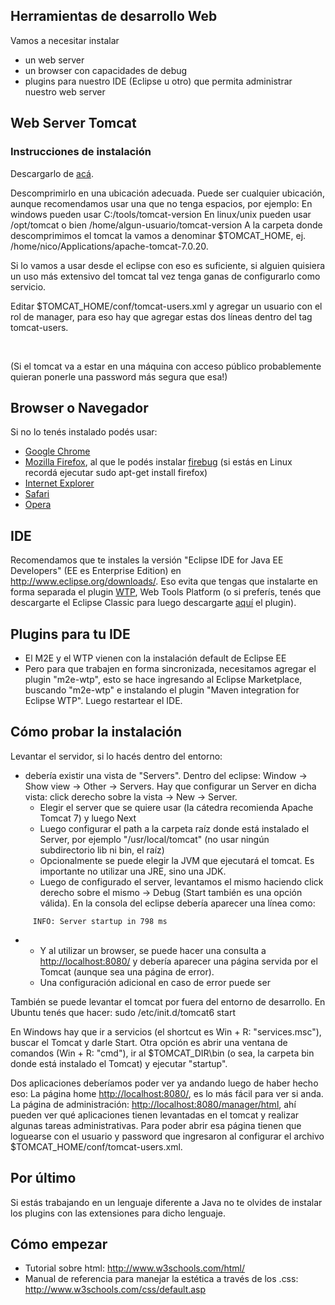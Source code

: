 Herramientas de desarrollo Web
------------------------------

Vamos a necesitar instalar

-   un web server
-   un browser con capacidades de debug
-   plugins para nuestro IDE (Eclipse u otro) que permita administrar nuestro web server

Web Server Tomcat
-----------------

### Instrucciones de instalación

Descargarlo de [acá](http://tomcat.apache.org/download-70.cgi).

Descomprimirlo en una ubicación adecuada. Puede ser cualquier ubicación, aunque recomendamos usar una que no tenga espacios, por ejemplo: En windows pueden usar C:/tools/tomcat-version En linux/unix pueden usar /opt/tomcat o bien /home/algun-usuario/tomcat-version A la carpeta donde descomprimimos el tomcat la vamos a denominar $TOMCAT\_HOME, ej. /home/nico/Applications/apache-tomcat-7.0.20.

Si lo vamos a usar desde el eclipse con eso es suficiente, si alguien quisiera un uso más extensivo del tomcat tal vez tenga ganas de configurarlo como servicio.

Editar $TOMCAT\_HOME/conf/tomcat-users.xml y agregar un usuario con el rol de manager, para eso hay que agregar estas dos líneas dentro del tag tomcat-users.

`   `<role rolename="manager"/>
`   `<user username="admin" password="admin" roles="manager"/>

(Si el tomcat va a estar en una máquina con acceso público probablemente quieran ponerle una password más segura que esa!)

Browser o Navegador
-------------------

Si no lo tenés instalado podés usar:

-   [Google Chrome](http://www.google.com/intl/es/chrome/)
-   [Mozilla Firefox](http://www.mozilla.org/es-AR/firefox/new/), al que le podés instalar [firebug](http://getfirebug.com/) (si estás en Linux recordá ejecutar sudo apt-get install firefox)
-   [Internet Explorer](http://windows.microsoft.com/es-ES/internet-explorer/download-ie)
-   [Safari](http://www.apple.com/es/safari/)
-   [Opera](http://www.opera.com/download/)

IDE
---

Recomendamos que te instales la versión "Eclipse IDE for Java EE Developers" (EE es Enterprise Edition) en <http://www.eclipse.org/downloads/>. Eso evita que tengas que instalarte en forma separada el plugin [WTP](http://www.eclipse.org/webtools/), Web Tools Platform (o si preferís, tenés que descargarte el Eclipse Classic para luego descargarte [aquí](http://eclipse.org/webtools/releases/3.4.1/) el plugin).

Plugins para tu IDE
-------------------

-   El M2E y el WTP vienen con la instalación default de Eclipse EE
-   Pero para que trabajen en forma sincronizada, necesitamos agregar el plugin "m2e-wtp", esto se hace ingresando al Eclipse Marketplace, buscando "m2e-wtp" e instalando el plugin "Maven integration for Eclipse WTP". Luego restartear el IDE.

Cómo probar la instalación
--------------------------

Levantar el servidor, si lo hacés dentro del entorno:

-   debería existir una vista de "Servers". Dentro del eclipse: Window -&gt; Show view -&gt; Other -&gt; Servers. Hay que configurar un Server en dicha vista: click derecho sobre la vista -&gt; New -&gt; Server.
    -   Elegir el server que se quiere usar (la cátedra recomienda Apache Tomcat 7) y luego Next
    -   Luego configurar el path a la carpeta raíz donde está instalado el Server, por ejemplo "/usr/local/tomcat" (no usar ningún subdirectorio lib ni bin, el raíz)
    -   Opcionalmente se puede elegir la JVM que ejecutará el tomcat. Es importante no utilizar una JRE, sino una JDK.
    -   Luego de configurado el server, levantamos el mismo haciendo click derecho sobre el mismo -&gt; Debug (Start también es una opción válida). En la consola del eclipse debería aparecer una línea como:

`     INFO: Server startup in 798 ms`

-   -   Y al utilizar un browser, se puede hacer una consulta a <http://localhost:8080/> y debería aparecer una página servida por el Tomcat (aunque sea una página de error).
    -   Una configuración adicional en caso de error puede ser

También se puede levantar el tomcat por fuera del entorno de desarrollo. En Ubuntu tenés que hacer: sudo /etc/init.d/tomcat6 start

En Windows hay que ir a servicios (el shortcut es Win + R: "services.msc"), buscar el Tomcat y darle Start. Otra opción es abrir una ventana de comandos (Win + R: "cmd"), ir al $TOMCAT\_DIR\\bin (o sea, la carpeta bin donde está instalado el Tomcat) y ejecutar "startup".

Dos aplicaciones deberíamos poder ver ya andando luego de haber hecho eso: La página home <http://localhost:8080/>, es lo más fácil para ver si anda. La página de administración: <http://localhost:8080/manager/html>, ahí pueden ver qué aplicaciones tienen levantadas en el tomcat y realizar algunas tareas administrativas. Para poder abrir esa página tienen que loguearse con el usuario y password que ingresaron al configurar el archivo $TOMCAT\_HOME/conf/tomcat-users.xml.

Por último
----------

Si estás trabajando en un lenguaje diferente a Java no te olvides de instalar los plugins con las extensiones para dicho lenguaje.

Cómo empezar
------------

-   Tutorial sobre html: <http://www.w3schools.com/html/>
-   Manual de referencia para manejar la estética a través de los .css: <http://www.w3schools.com/css/default.asp>

